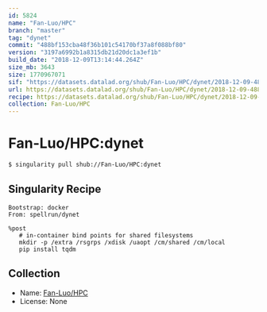 ```yaml
---
id: 5824
name: "Fan-Luo/HPC"
branch: "master"
tag: "dynet"
commit: "488bf153cba48f36b101c54170bf37a8f088bf80"
version: "3197a6992b1a8315db21d20dc1a3ef1b"
build_date: "2018-12-09T13:14:44.264Z"
size_mb: 3643
size: 1770967071
sif: "https://datasets.datalad.org/shub/Fan-Luo/HPC/dynet/2018-12-09-488bf153-3197a699/3197a6992b1a8315db21d20dc1a3ef1b.simg"
url: https://datasets.datalad.org/shub/Fan-Luo/HPC/dynet/2018-12-09-488bf153-3197a699/
recipe: https://datasets.datalad.org/shub/Fan-Luo/HPC/dynet/2018-12-09-488bf153-3197a699/Singularity
collection: Fan-Luo/HPC
---
```


# Fan-Luo/HPC:dynet

```bash
$ singularity pull shub://Fan-Luo/HPC:dynet
```

## Singularity Recipe

```singularity
Bootstrap: docker
From: spellrun/dynet

%post
   # in-container bind points for shared filesystems
   mkdir -p /extra /rsgrps /xdisk /uaopt /cm/shared /cm/local
   pip install tqdm
```

## Collection

 - Name: [Fan-Luo/HPC](https://github.com/Fan-Luo/HPC)
 - License: None

